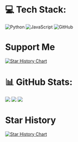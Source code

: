 # 💻 Tech Stack:
![Python](https://img.shields.io/badge/python-3670A0?style=for-the-badge&logo=python&logoColor=ffdd54) ![JavaScript](https://img.shields.io/badge/javascript-%23323330.svg?style=for-the-badge&logo=javascript&logoColor=%23F7DF1E) ![GitHub](https://img.shields.io/badge/GitHub-%23121011.svg?style=for-the-badge&logo=github&logoColor=white)

# Support Me

<a href="https://www.buymeacoffee.com/kaliiii">
  <picture>
    <source media="(prefers-color-scheme: dark)" srcset="https://www.buymeacoffee.com/assets/img/custom_images/black_img.png" />
    <source media="(prefers-color-scheme: light)" srcset="https://www.buymeacoffee.com/assets/img/custom_images/white_img.png" />
    <img alt="Star History Chart" src="https://www.buymeacoffee.com/assets/img/custom_images/black_img.png" />
  </picture>
</a>

# 📊 GitHub Stats:
<picture>
  <source
    srcset="https://github-readme-stats.vercel.app/api?username=kaliiiiiiiiii&show_icons=true&theme=dark"
    media="(prefers-color-scheme: dark)"
  />
  <source
    srcset="https://github-readme-stats.vercel.app/api?username=kaliiiiiiiiii&show_icons=true"
    media="(prefers-color-scheme: light), (prefers-color-scheme: no-preference)"
  />
  <img src="https://github-readme-stats.vercel.app/api?username=kaliiiiiiiiii&show_icons=true" />
</picture>
<picture>
  <source
    srcset="https://github-readme-streak-stats.herokuapp.com/?user=kaliiiiiiiiii&theme=dark&hide_border=false"
    media="(prefers-color-scheme: dark)"
  />
  <source
    srcset="https://github-readme-streak-stats.herokuapp.com/?user=kaliiiiiiiiii&hide_border=false"
    media="(prefers-color-scheme: light), (prefers-color-scheme: no-preference)"
  />
  <img src="https://github-readme-streak-stats.herokuapp.com/?user=kaliiiiiiiiii&hide_border=false" />
</picture>
<picture>
  <source
    srcset="https://github-readme-stats.vercel.app/api/top-langs/?username=kaliiiiiiiiii&theme=dark&hide_border=false&include_all_commits=true&count_private=true&layout=compact"
    media="(prefers-color-scheme: dark)"
  />
  <source
    srcset="https://github-readme-stats.vercel.app/api/top-langs/?username=kaliiiiiiiiii&hide_border=false&include_all_commits=true&count_private=true&layout=compact"
    media="(prefers-color-scheme: light), (prefers-color-scheme: no-preference)"
  />
  <img src="https://github-readme-stats.vercel.app/api/top-langs/?username=kaliiiiiiiiii&hide_border=false&include_all_commits=true&count_private=true&layout=compact" />
</picture>

# Star History

<a href="https://star-history.com/#kaliiiiiiiiii/Selenium-Profiles&kaliiiiiiiiii/Selenium-Driverless&Timeline">
  <picture>
    <source media="(prefers-color-scheme: dark)" srcset="https://api.star-history.com/svg?repos=kaliiiiiiiiii/Selenium-Profiles,kaliiiiiiiiii/Selenium-Driverless&type=Timeline&theme=dark" />
    <source media="(prefers-color-scheme: light)" srcset="https://api.star-history.com/svg?repos=kaliiiiiiiiii/Selenium-Profiles,kaliiiiiiiiii/Selenium-Driverless&type=Timeline" />
    <img alt="Star History Chart" src="https://api.star-history.com/svg?repos=kaliiiiiiiiii/Selenium-Profiles,kaliiiiiiiiii/Selenium-Driverless&type=Timeline" />
  </picture>
</a>


